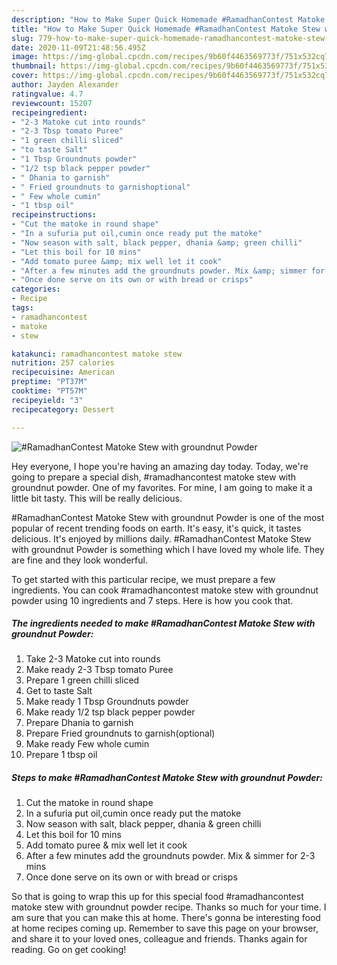 ```yaml
---
description: "How to Make Super Quick Homemade #RamadhanContest Matoke Stew with groundnut Powder"
title: "How to Make Super Quick Homemade #RamadhanContest Matoke Stew with groundnut Powder"
slug: 779-how-to-make-super-quick-homemade-ramadhancontest-matoke-stew-with-groundnut-powder
date: 2020-11-09T21:48:56.495Z
image: https://img-global.cpcdn.com/recipes/9b60f4463569773f/751x532cq70/ramadhancontest-matoke-stew-with-groundnut-powder-recipe-main-photo.jpg
thumbnail: https://img-global.cpcdn.com/recipes/9b60f4463569773f/751x532cq70/ramadhancontest-matoke-stew-with-groundnut-powder-recipe-main-photo.jpg
cover: https://img-global.cpcdn.com/recipes/9b60f4463569773f/751x532cq70/ramadhancontest-matoke-stew-with-groundnut-powder-recipe-main-photo.jpg
author: Jayden Alexander
ratingvalue: 4.7
reviewcount: 15207
recipeingredient:
- "2-3 Matoke cut into rounds"
- "2-3 Tbsp tomato Puree"
- "1 green chilli sliced"
- "to taste Salt"
- "1 Tbsp Groundnuts powder"
- "1/2 tsp black pepper powder"
- " Dhania to garnish"
- " Fried groundnuts to garnishoptional"
- " Few whole cumin"
- "1 tbsp oil"
recipeinstructions:
- "Cut the matoke in round shape"
- "In a sufuria put oil,cumin once ready put the matoke"
- "Now season with salt, black pepper, dhania &amp; green chilli"
- "Let this boil for 10 mins"
- "Add tomato puree &amp; mix well let it cook"
- "After a few minutes add the groundnuts powder. Mix &amp; simmer for 2-3 mins"
- "Once done serve on its own or with bread or crisps"
categories:
- Recipe
tags:
- ramadhancontest
- matoke
- stew

katakunci: ramadhancontest matoke stew 
nutrition: 257 calories
recipecuisine: American
preptime: "PT37M"
cooktime: "PT57M"
recipeyield: "3"
recipecategory: Dessert

---
```



![#RamadhanContest Matoke Stew with groundnut Powder](https://img-global.cpcdn.com/recipes/9b60f4463569773f/751x532cq70/ramadhancontest-matoke-stew-with-groundnut-powder-recipe-main-photo.jpg)

Hey everyone, I hope you're having an amazing day today. Today, we're going to prepare a special dish, #ramadhancontest matoke stew with groundnut powder. One of my favorites. For mine, I am going to make it a little bit tasty. This will be really delicious.

#RamadhanContest Matoke Stew with groundnut Powder is one of the most popular of recent trending foods on earth. It's easy, it's quick, it tastes delicious. It's enjoyed by millions daily. #RamadhanContest Matoke Stew with groundnut Powder is something which I have loved my whole life. They are fine and they look wonderful.




To get started with this particular recipe, we must prepare a few ingredients. You can cook #ramadhancontest matoke stew with groundnut powder using 10 ingredients and 7 steps. Here is how you cook that.

<!--inarticleads1-->

##### The ingredients needed to make #RamadhanContest Matoke Stew with groundnut Powder:

1. Take 2-3 Matoke cut into rounds
1. Make ready 2-3 Tbsp tomato Puree
1. Prepare 1 green chilli sliced
1. Get to taste Salt
1. Make ready 1 Tbsp Groundnuts powder
1. Make ready 1/2 tsp black pepper powder
1. Prepare  Dhania to garnish
1. Prepare  Fried groundnuts to garnish(optional)
1. Make ready  Few whole cumin
1. Prepare 1 tbsp oil




<!--inarticleads2-->

##### Steps to make #RamadhanContest Matoke Stew with groundnut Powder:

1. Cut the matoke in round shape
1. In a sufuria put oil,cumin once ready put the matoke
1. Now season with salt, black pepper, dhania &amp; green chilli
1. Let this boil for 10 mins
1. Add tomato puree &amp; mix well let it cook
1. After a few minutes add the groundnuts powder. Mix &amp; simmer for 2-3 mins
1. Once done serve on its own or with bread or crisps




So that is going to wrap this up for this special food #ramadhancontest matoke stew with groundnut powder recipe. Thanks so much for your time. I am sure that you can make this at home. There's gonna be interesting food at home recipes coming up. Remember to save this page on your browser, and share it to your loved ones, colleague and friends. Thanks again for reading. Go on get cooking!
